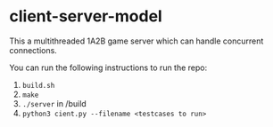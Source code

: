 # client-server-model

This a multithreaded 1A2B game server which can handle concurrent connections.

You can run the following instructions to run the repo:
1. `build.sh`
2. `make`
3. `./server` in /build
4. `python3 cient.py --filename <testcases to run>`
